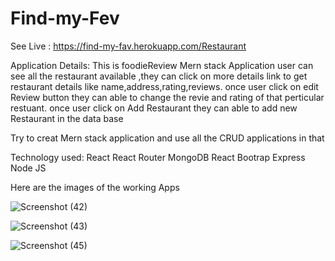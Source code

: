# Find-my-Fev

See Live :   https://find-my-fav.herokuapp.com/Restaurant 

Application Details:
This is foodieReview Mern stack Application
user can see all the restaurant available ,they can click on more details link to get restaurant details like name,address,rating,reviews.
once user click on edit Review button they can able to change the revie and rating of that perticular restuant.
once user click on Add Restaurant they can able to add new Restaurant in the data base

Try to creat Mern stack application and use all the CRUD applications in that

Technology used:
React
React Router
MongoDB
React Bootrap
Express
Node JS

Here are the images of the working Apps

![Screenshot (42)](https://user-images.githubusercontent.com/45401868/61585807-f645e100-ab32-11e9-8c3e-cd51977cfb5a.png)




![Screenshot (43)](https://user-images.githubusercontent.com/45401868/61585808-fd6cef00-ab32-11e9-84d3-4002cc7966ca.png)




![Screenshot (45)](https://user-images.githubusercontent.com/45401868/61585810-078eed80-ab33-11e9-9d4f-df327cdca22b.png)

